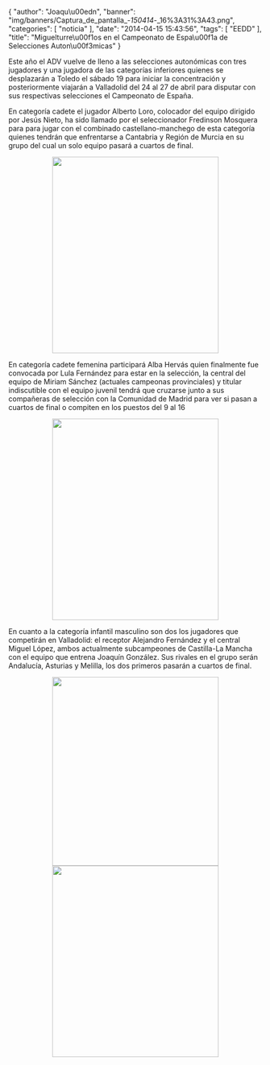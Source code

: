 {
  "author": "Joaqu\u00edn", 
  "banner": "img/banners/Captura_de_pantalla_-_150414_-_16%3A31%3A43.png", 
  "categories": [
    "noticia"
  ], 
  "date": "2014-04-15 15:43:56", 
  "tags": [
    "EEDD"
  ], 
  "title": "Miguelturre\u00f1os en el Campeonato de Espa\u00f1a de Selecciones Auton\u00f3micas"
}

Este año el ADV vuelve de lleno a las selecciones autonómicas con tres jugadores y una jugadora de las categorías inferiores quienes se desplazarán a Toledo el sábado 19 para iniciar la concentración y posteriormente viajarán a Valladolid del 24 al 27 de abril para disputar con sus respectivas selecciones el Campeonato de España.

En categoría cadete el jugador Alberto Loro, colocador del equipo dirigido por Jesús Nieto, ha sido llamado por el seleccionador Fredinson Mosquera para para jugar con el combinado castellano-manchego de esta categoría quienes tendrán que enfrentarse a Cantabria y Región de Murcia en su grupo del cual un solo equipo pasará a cuartos de final.

<center>
<img src="http://www.advmiguelturra.org/img/banners/Captura%20de%20pantalla%20-%20150414%20-%2016%3A32%3A14.png" height="390" width="330"/> </center>

En categoría cadete femenina participará Alba Hervás quien finalmente fue convocada por Lula Fernández para estar en la selección, la central del equipo de Miriam Sánchez (actuales campeonas provinciales) y titular indiscutible con el equipo juvenil tendrá que cruzarse junto a sus compañeras de selección con la Comunidad de Madrid para ver si pasan a cuartos de final o compiten en los puestos del 9 al 16

<center>
<img src="http://www.advmiguelturra.org/img/banners/Captura%20de%20pantalla%20-%20150414%20-%2016%3A32%3A03.png" height="400" width="330"/> </center>

En cuanto a la categoría infantil masculino son dos los jugadores que competirán en Valladolid: el receptor Alejandro Fernández y el central Miguel López, ambos actualmente subcampeones de Castilla-La Mancha con el equipo que entrena Joaquín González. Sus rivales en el grupo serán Andalucía, Asturias y Melilla, los dos primeros pasarán a cuartos de final.

<center>
<img src="http://www.advmiguelturra.org/img/banners/Captura%20de%20pantalla%20-%20150414%20-%2016%3A32%3A27.png" height="375" width="330"/> </center>

<center>
<img src="http://www.advmiguelturra.org/img/banners/Captura%20de%20pantalla%20-%20150414%20-%2016%3A31%3A43.png" height="380" width="330"/> </center>

